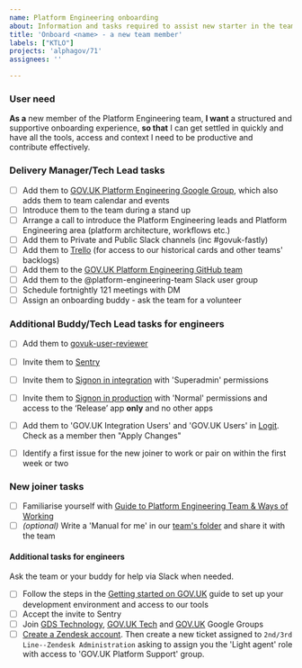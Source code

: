 ```yaml
---
name: Platform Engineering onboarding
about: Information and tasks required to assist new starter in the team
title: 'Onboard <name> - a new team member'
labels: ["KTLO"]
projects: 'alphagov/71'
assignees: ''

---
```


### User need

**As a** new member of the Platform Engineering team,
**I want** a structured and supportive onboarding experience,
**so that** I can get settled in quickly and have all the tools, access and context I need to be productive and contribute effectively.

### Delivery Manager/Tech Lead tasks

- [ ] Add them to [GOV.UK Platform Engineering Google Group](https://groups.google.com/a/digital.cabinet-office.gov.uk/g/govuk-platform-engineering/members), which also adds them to team calendar and events
- [ ] Introduce them to the team during a stand up
- [ ] Arrange a call to introduce the Platform Engineering leads and Platform Engineering area (platform architecture, workflows etc.)
- [ ] Add them to Private and Public Slack channels (inc #govuk-fastly)
- [ ] Add them to [Trello](https://trello.com/w/gds_govuk/members) (for access to our historical cards and other teams' backlogs)
- [ ] Add them to the [GOV.UK Platform Engineering GitHub team](https://github.com/orgs/alphagov/teams/gov-uk-platform-engineering)
- [ ] Add them to the @platform-engineering-team Slack user group
- [ ] Schedule fortnightly 121 meetings with DM
- [ ] Assign an onboarding buddy - ask the team for a volunteer

### Additional Buddy/Tech Lead tasks for engineers

- [ ] Add them to [govuk-user-reviewer](https://github.com/alphagov/govuk-user-reviewer?tab=readme-ov-file#adding-users)
- [ ] Invite them to [Sentry](https://govuk.sentry.io/settings/members/)
- [ ] Invite them to [Signon in integration](https://signon.integration.publishing.service.gov.uk/users/invitation/new) with 'Superadmin' permissions
- [ ] Invite them to [Signon in production](https://signon.publishing.service.gov.uk/users/invitation/new) with 'Normal' permissions and access to the ‘Release’ app **only** and no other apps
- [ ] Add them to 'GOV.UK Integration Users' and 'GOV.UK Users' in [Logit](https://dashboard.logit.io/a/1c6b2316-16e2-4ca5-a3df-ff18631b0e74/settings/teams). Check as a member then "Apply Changes"
- [ ] Identify a first issue for the new joiner to work or pair on within the first week or two


### New joiner tasks

- [ ] Familiarise yourself with [Guide to Platform Engineering Team & Ways of Working](https://docs.google.com/document/d/1IJ5jFOojl_1hNcTZUxse2JwIkA6gtJJyZ1QwToyy_VE/edit?tab=t.0#heading=h.614wri5x7vxr)
- [ ] _(optional)_ Write a 'Manual for me' in our [team's folder](https://drive.google.com/drive/folders/11FFOwenbMyW5N0jlQZXQBlAe3tdq1djo) and share it with the team

#### Additional tasks for engineers

Ask the team or your buddy for help via Slack when needed.

- [ ] Follow the steps in the [Getting started on GOV.UK](https://docs.publishing.service.gov.uk/manual/get-started.html) guide to set up your development environment and access to our tools
- [ ] Accept the invite to Sentry
- [ ] Join [GDS Technology](https://groups.google.com/a/digital.cabinet-office.gov.uk/g/gds-technology-members), [GOV.UK Tech](https://groups.google.com/a/digital.cabinet-office.gov.uk/g/govuk-tech-members) and [GOV.UK](https://groups.google.com/a/digital.cabinet-office.gov.uk/g/govuk-members) Google Groups
- [ ] [Create a Zendesk account](https://govuk.zendesk.com/auth/v2/login/registration?auth_origin=3194076%2Cfalse%2Ctrue&amp;brand_id=3194076&amp;return_to=https%3A%2F%2Fgovuk.zendesk.com%2Fhc%2Fen-us&amp;theme=hc). Then create a new ticket assigned to `2nd/3rd Line--Zendesk Administration` asking to assign you the 'Light agent' role with access to 'GOV.UK Platform Support' group.
